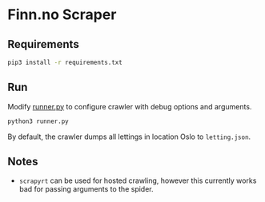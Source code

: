 Finn.no Scraper
===============

## Requirements

```bash
pip3 install -r requirements.txt
```

## Run

Modify [runner.py](runner.py) to configure crawler with debug options and arguments.

```bash
python3 runner.py
```

By default, the crawler dumps all lettings in location Oslo to `letting.json`.

## Notes

* `scrapyrt` can be used for hosted crawling, however this currently works bad 
  for passing arguments to the spider.